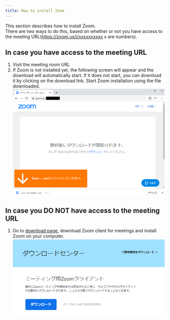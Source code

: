 ```yaml
---
title: How to install Zoom
---
```


This section describes how to install Zoom.  
There are two ways to do this, based on whether or not you have access to the meeting URL(https://zoom.us/j/xxxxxxxxxx x are numbers).  


## In case you have access to the meeting URL
  1. Visit the meeting room URL
  1. If Zoom is not installed yet, the following screen will appear and the download will automatically start. If it does not start, you can download it by clicking on the download link. Start Zoom installation using the file downloaded.    ![](img/zoom_install_pc_with_url.png)
  
  
## In case you DO NOT have access to the meeting URL
  1. Go to <a href="https://zoom.us/download" target="_blank">download page</a>, download Zoom client for meetings and install Zoom on your computer.
	![](img/zoom_install_pc_web.png) 
  